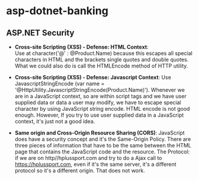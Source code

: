 # asp-dotnet-banking

## ASP.NET Security

- **Cross-site Scripting (XSS) - Defense: HTML Context**: <br>
Use at character('@' : @Product.Name) because this escapes all special characters in HTML and the brackets single quotes and double quotes. What we could also do is call the HTMLEncode method of HTTP utility.

- **Cross-site Scripting (XSS) - Defense: Javascript Context**:
Use JavascriptStringEncode (var name = '@HttpUtility.JavascriptStringEncode(Product.Name)').
Whenever we are in a JavaScript context, so are within script tags and we have user supplied data or data a user may modify, we have to escape special character by using JavaScript string encode. HTML encode is not good enough.
However, If you try to use user supplied data in a JavaScript context, it's just not a good idea.

- **Same origin and Cross-Origin Resource Sharing (CORS)**:
JavaScript does have a security concept and it's the Same-Origin Policy.
There are three pieces of information that have to be the same between the HTML page that contains the JavaScript code and the resource.
The Protocol: if we are on http//hplussport.com and try to do a Ajax call to https://hplussport.com, even if it's the same server, it's a different protocol so it's a different origin. That does not work.

